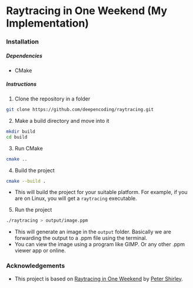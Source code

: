 # Raytracing in One Weekend (My Implementation)

### Installation

##### Dependencies

- CMake

##### Instructions

1. Clone the repository in a folder
```bash
git clone https://github.com/deepencoding/raytracing.git
```

2. Make a build directory and move into it
```bash
mkdir build
cd build
```

3. Run CMake
```bash
cmake ..
```

4. Build the project
```bash
cmake --build .
```

- This will build the project for your suitable platform. For example, if you are on Linux, you will get a `raytracing` executable.

5. Run the project
```bash
./raytracing > output/image.ppm
```

- This will generate an image in the `output` folder. Basically we are forwarding the output to a .ppm file using the terminal.
- You can view the image using a program like GIMP. Or any other .ppm viewer app or online.

### Acknowledgements

- This project is based on [Raytracing in One Weekend](https://raytracing.github.io/books/RayTracingInOneWeekend.html) by [Peter Shirley](https://www.pbr-book.org/3ed-2018/Contents.html).
